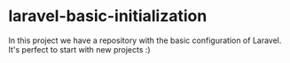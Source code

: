 # laravel-basic-initialization
In this project we have a repository with the basic configuration of Laravel. It's perfect to start with new projects :)
